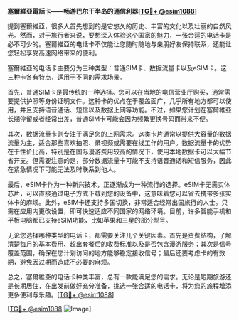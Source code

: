 **塞爾維亞電話卡——畅游巴尔干半岛的通信利器[[TG💪+ @esim1088](https://t.me/s/esim1088)]**

提到塞爾維亞，很多人首先想到的是它悠久的历史、丰富的文化以及壮丽的自然风光。然而，对于旅行者来说，要想深入体验这个国家的魅力，一张合适的电话卡是必不可少的。塞爾維亞的电话卡不仅能让您随时随地与亲朋好友保持联系，还能让您轻松享受高速网络带来的便利。

塞爾維亞的电话卡主要分为三种类型：普通SIM卡、数据流量卡以及eSIM卡。这三种卡各有特点，适用于不同的需求场景。

首先，普通SIM卡是最传统的一种选择。您可以在当地的电信营业厅购买，通常需要提供护照等身份证明文件。这种卡的优点在于覆盖面广，几乎所有地方都可以使用，并且支持语音通话、短信以及数据上网等功能。不过，如果您计划在塞爾維亞长期停留或者经常出差，普通SIM卡可能会因为频繁更换号码而带来不便。

其次，数据流量卡则专注于满足您的上网需求。这类卡片通常以提供大容量的数据流量为主，适合那些喜欢拍照、录视频或需要在线工作的用户。数据流量卡的优势在于性价比高，特别是在国际漫游费用较高的情况下，使用本地数据卡可以大幅节省开支。但需要注意的是，部分数据流量卡可能不支持语音通话和短信服务，因此在紧急情况下可能无法及时联系到他人。

最后，eSIM卡作为一种新兴技术，正逐渐成为一种流行的选择。eSIM卡无需实体芯片，可以直接通过电子方式下载到您的设备中，这意味着您可以省去携带多张实体卡的麻烦。此外，eSIM卡还支持多国切换，非常适合经常出国旅行的人士。只需在应用内更改设置，即可快速适应不同国家的网络环境。目前，许多智能手机和平板电脑都已支持eSIM功能，比如苹果和三星的部分型号。

无论您选择哪种类型的电话卡，都需要关注几个关键因素。首先是资费结构，了解清楚每月的基本费用、超出套餐后的收费标准以及是否包含漫游服务；其次是信号覆盖范围，确保在您计划访问的地方能够稳定接收信号；最后还要考虑卡的有效期，避免因过期而造成不必要的麻烦。

总之，塞爾維亞的电话卡种类丰富，总有一款能满足您的需求。无论是短期旅游还是长期居住，在出发前做好充分准备，挑选一张合适的电话卡，将为您的旅程增添更多便利与乐趣。[[TG💪+ @esim1088](https://t.me/s/esim1088)]

[[TG💪+ @esim1088](https://t.me/s/esim1088) ![Image](https://i.postimg.cc/4NQfJmqS/Snipaste-2025-05-13-00-14-12.png)]